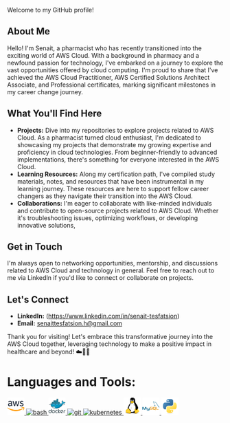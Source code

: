 Welcome to my GitHub profile!
## About Me
Hello! I'm Senait, a pharmacist who has recently transitioned into the exciting world of AWS Cloud. With a background in pharmacy and a newfound passion for technology, I've embarked on a journey to explore the vast opportunities offered by cloud computing. I'm proud to share that I've achieved the AWS Cloud Practitioner, AWS Certified Solutions Architect Associate, and Professional certificates, marking significant milestones in my career change journey. 

## What You'll Find Here
- **Projects:**   Dive into my repositories to explore projects related to AWS Cloud. As a pharmacist turned cloud enthusiast, I'm dedicated to showcasing my projects that demonstrate my growing expertise and proficiency in cloud technologies. From beginner-friendly to advanced implementations, there's something for everyone interested in the AWS Cloud.
- **Learning Resources:** Along my certification path, I've compiled study materials, notes, and resources that have been instrumental in my learning journey. These resources are here to support fellow career changers as they navigate their transition into the AWS Cloud.
- **Collaborations:**  I'm eager to collaborate with like-minded individuals and contribute to open-source projects related to AWS Cloud. Whether it's troubleshooting issues, optimizing workflows, or developing innovative solutions, 

## Get in Touch
I'm always open to networking opportunities, mentorship, and discussions related to AWS Cloud and technology in general. Feel free to reach out to me via LinkedIn if you'd like to connect or collaborate on projects.
## Let's Connect
- **LinkedIn:** (https://www.linkedin.com/in/senait-tesfatsion)
- **Email:** senaittesfatsion.h@gmail.com

Thank you for visiting! Let's embrace this transformative journey into the AWS Cloud together, leveraging technology to make a positive impact in healthcare and beyond! ☁️💊🚀

<h1 align="left">Languages and Tools:</h1>
<p align="left"> <a href="https://aws.amazon.com" target="_blank" rel="noreferrer"> <img src="https://raw.githubusercontent.com/devicons/devicon/master/icons/amazonwebservices/amazonwebservices-original-wordmark.svg" alt="aws" width="40" height="40"/> </a> <a href="https://www.gnu.org/software/bash/" target="_blank" rel="noreferrer"> <img src="https://www.vectorlogo.zone/logos/gnu_bash/gnu_bash-icon.svg" alt="bash" width="40" height="40"/> </a> <a href="https://www.docker.com/" target="_blank" rel="noreferrer"> <img src="https://raw.githubusercontent.com/devicons/devicon/master/icons/docker/docker-original-wordmark.svg" alt="docker" width="40" height="40"/> </a> <a href="https://git-scm.com/" target="_blank" rel="noreferrer"> <img src="https://www.vectorlogo.zone/logos/git-scm/git-scm-icon.svg" alt="git" width="40" height="40"/> </a> <a href="https://kubernetes.io" target="_blank" rel="noreferrer"> <img src="https://www.vectorlogo.zone/logos/kubernetes/kubernetes-icon.svg" alt="kubernetes" width="40" height="40"/> </a> <a href="https://www.linux.org/" target="_blank" rel="noreferrer"> <img src="https://raw.githubusercontent.com/devicons/devicon/master/icons/linux/linux-original.svg" alt="linux" width="40" height="40"/> </a> <a href="https://www.mysql.com/" target="_blank" rel="noreferrer"> <img src="https://raw.githubusercontent.com/devicons/devicon/master/icons/mysql/mysql-original-wordmark.svg" alt="mysql" width="40" height="40"/> </a> <a href="https://www.python.org" target="_blank" rel="noreferrer"> <img src="https://raw.githubusercontent.com/devicons/devicon/master/icons/python/python-original.svg" alt="python" width="40" height="40"/> </a> </p>



